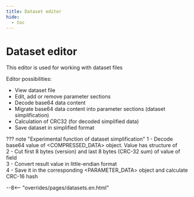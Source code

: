 ```yaml
---
title: Dataset editor
hide:
  - toc
---
```


# Dataset editor

This editor is used for working with dataset files

Editor possibilities:  
- View dataset file  
- Edit, add or remove parameter sections  
- Decode base64 data content  
- Migrate base64 data content into parameter sections (dataset simplification)    
- Calculation of CRC32 (for decoded simplified data)  
- Save dataset in simplified format  

??? note "Experimental function of dataset simplification"
    1 - Decode base64 value of <COMPRESSED_DATA> object. Value has structure of <SW-CNT>   
    2 - Cut first 8 bytes (version) and last 8 bytes (CRC-32 sum) of value of <DATEN> field  
    3 - Convert result value in little-endian format  
    4 - Save it in the corresponding <PARAMETER_DATA> object and calculate CRC-16 hash  

--8<-- "overrides/pages/datasets.en.html"
